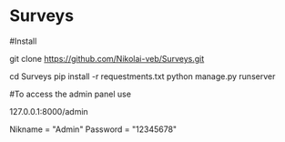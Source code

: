 # Surveys

#Install

git clone https://github.com/Nikolai-veb/Surveys.git

cd Surveys
pip install -r requestments.txt
python manage.py runserver

#To access the admin panel use

127.0.0.1:8000/admin

Nikname = "Admin"
Password = "12345678"
